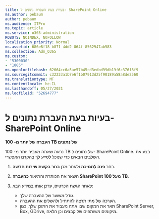 ```yaml
---
title: בעיות בעת העברת נתונים ל- SharePoint Online
ms.author: pebaum
author: pebaum
ms.audience: ITPro
ms.topic: article
ms.service: o365-administration
ROBOTS: NOINDEX, NOFOLLOW
localization_priority: Normal
ms.assetid: 686e8f18-b871-4dd2-864f-8562947ab583
ms.collection: Adm_O365
ms.custom:
- "5300030"
- "1885"
ms.openlocfilehash: 62664cc6a5ae57b45cd3edbd99db19f6c376f3f9
ms.sourcegitcommit: c32233a1b7e6f1b07913d25f90189a58a8de2560
ms.translationtype: MT
ms.contentlocale: he-IL
ms.lasthandoff: 05/27/2021
ms.locfileid: "52694777"
---
```

# <a name="issues-while-migrating-data-to-sharepoint-online"></a>בעיות בעת העברת נתונים ל- SharePoint Online

**העברה של יותר מ- 100 TB של נתונים**

נראה שאתה מעביר יותר מ- 100 TB של נתונים ל- SharePoint Online. בצע את השלבים הבאים כדי שנוכל לסייע לך בהקדם האפשרי. 

1. בחר **פנה לתמיכה** ולאחר מכן **בחר בקשת שירות חדשה**. 
2. השאר את הכותרת והתיאור **כהעברה SharePoint מעל 100 TB**.
3. לאחר הגשת הכרטיס, עדכן אותו במידע הבא: 

    - גודל משוער של ההעברה שלך.
    - הערכה של מתי תרצה להתחיל ולהשלים את ההעברה.
    - תאר את המקום שבו אתה מעביר את התוכן שלך, כגון SharePoint Server, Box, GDrive, מיקומים משותפים של קבצים וכן הלאה.
